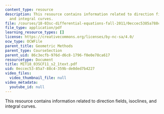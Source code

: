 ```yaml
---
content_type: resource
description: This resource contains information related to direction fields, isoclines,
  and integral curves.
file: /courses/18-03sc-differential-equations-fall-2011/0eccec5385a788c4359bde0ded7b4227_MIT18_03SCF11_s2_1text.pdf
file_type: application/pdf
learning_resource_types: []
license: https://creativecommons.org/licenses/by-nc-sa/4.0/
ocw_type: OCWFile
parent_title: Geometric Methods
parent_type: CourseSection
parent_uid: 86c3ecfb-976d-d6c8-1796-f0e0e78ca617
resourcetype: Document
title: MIT18_03SCF11_s2_1text.pdf
uid: 0eccec53-85a7-88c4-359b-de0ded7b4227
video_files:
  video_thumbnail_file: null
video_metadata:
  youtube_id: null
---
```

This resource contains information related to direction fields, isoclines, and integral curves.